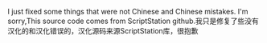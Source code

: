 I just fixed some things that were not Chinese and Chinese mistakes. I'm sorry,This source code comes from ScriptStation github.我只是修复了些没有汉化的和汉化错误的，汉化源码来源ScriptStation库，很抱歉
